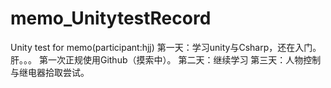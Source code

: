 # memo_UnitytestRecord
Unity test for memo(participant:hjj)
第一天：学习unity与Csharp，还在入门。肝。。。
        第一次正规使用Github（摸索中）。
第二天：继续学习
第三天：人物控制与继电器拾取尝试。
